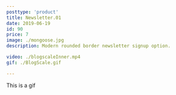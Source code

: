 ```yaml
---
posttype: 'product'
title: Newsletter.01
date: 2019-06-19
id: 90
price: 7
image: ./mongoose.jpg
description: Modern rounded border newsletter signup option.

video: ./blogscaleInner.mp4
gif: ./BlogScale.gif

---
```


This is a gif